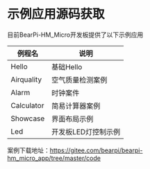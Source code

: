 # 示例应用源码获取

目前BearPi-HM_Micro开发板提供了以下示例应用

 | 例程名           | 说明                                                   |
 | ---------------- | -------------------------- |
| Hello  | 基础Hello   |
| Airquality  | 空气质量检测案例  |
| Alarm   | 时钟案件  |
| Calculator  | 简易计算器案例  |
| Showcase  | 界面布局示例  |
| Led      | 开发板LED灯控制示例  |


案例下载地址：https://gitee.com/bearpi/bearpi-hm_micro_app/tree/master/code
